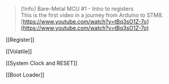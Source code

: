 > [!info] Bare-Metal MCU #1 - Intro to registers  
> This is the first video in a journey from Arduino to STM8.  
> [https://www.youtube.com/watch?v=tBq3sO1Z-7o](https://www.youtube.com/watch?v=tBq3sO1Z-7o)  

[[Register]]

[[Volatile]]

[[System Clock and RESET]]

[[Boot Loader]]